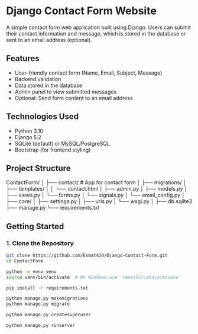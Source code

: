 # Django Contact Form Website

A simple contact form web application built using Django. Users can submit their contact information and message, which is stored in the database or sent to an email address (optional).

## Features

- User-friendly contact form (Name, Email, Subject, Message)
- Backend validation
- Data stored in the database
- Admin panel to view submitted messages
- Optional: Send form content to an email address

## Technologies Used

- Python 3.10
- Django 5.2
- SQLite (default) or MySQL/PostgreSQL
- Bootstrap (for frontend styling)

## Project Structure
ContactForm/
│
├── contact/             # App for contact form
│   ├── migrations/
│   ├── templates/
│   │   └── contact.html
│   ├── admin.py
│   ├── models.py
│   ├── views.py
│   └── forms.py
│   └── signals.py
│   └── email_config.py
│
├── core/
│   ├── settings.py
│   ├── urls.py
│   └── wsgi.py
│
├── db.sqlite3
├── manage.py
└── requirements.txt


## Getting Started

### 1. Clone the Repository

```bash
git clone https://github.com/Esmat434/Django-Contact-Form.git
cd ContactForm

python -m venv venv
source venv/bin/activate  # On Windows use `venv\Scripts\activate`

pip install -r requirements.txt

python manage.py makemigrations
python manage.py migrate

python manage.py createsuperuser

python manage.py runserver
